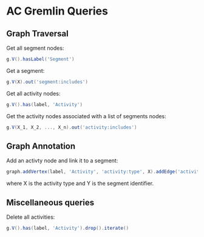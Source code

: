 # AC Gremlin Queries

## Graph Traversal

Get all segment nodes:
```groovy
g.V().hasLabel('Segment')
```

Get a segment:
```groovy
g.V(X).out('segment:includes')
```

Get all activity nodes:
```groovy
g.V().has(label, 'Activity')
```

Get the activity nodes associated with a list of segments nodes:
```groovy
g.V(X_1, X_2, ..., X_n).out('activity:includes')
```

## Graph Annotation

Add an activty node and link it to a segment:
```groovy
graph.addVertex(label, 'Activity', 'activity:type', X).addEdge('activity:includes', g.V(Y).next())
```
where X is the activity type and Y is the segment identifier.

## Miscellaneous queries

Delete all activities:
```groovy
g.V().has(label, 'Activity').drop().iterate()
```
